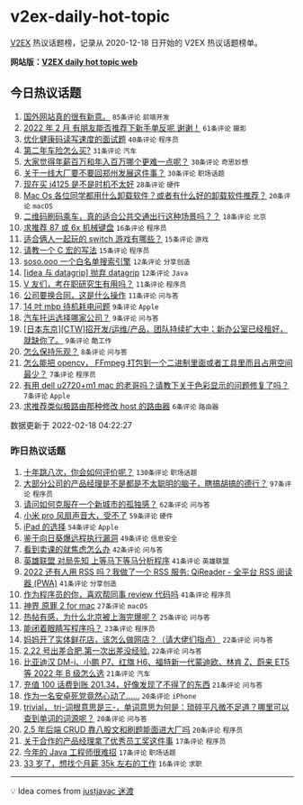# v2ex-daily-hot-topic

[V2EX](https://www.v2ex.com/) 热议话题榜，记录从 2020-12-18 日开始的 V2EX 热议话题榜单。

**网站版：[V2EX daily hot topic web](https://boojack.github.io/v2ex-daily-hot-topic-web/)**

## 今日热议话题

<!-- TODAY BEGIN -->

1. [国外网站真的很有新意。](https://www.v2ex.com/t/834703) `85条评论` `前端开发`
1. [2022 年 2 月 有朋友能否推荐下新手单反呢 谢谢！](https://www.v2ex.com/t/834680) `61条评论` `摄影`
1. [优化健康码读写速度的面试题](https://www.v2ex.com/t/834691) `40条评论` `程序员`
1. [第二年车险怎么买?](https://www.v2ex.com/t/834683) `31条评论` `汽车`
1. [大家觉得年薪百万和年入百万哪个更难一点呢？](https://www.v2ex.com/t/834719) `30条评论` `奇思妙想`
1. [关于一线大厂要不要回郑州发展这件事？](https://www.v2ex.com/t/834681) `30条评论` `职场话题`
1. [现在买 j4125 是不是时机不太好](https://www.v2ex.com/t/834717) `28条评论` `硬件`
1. [Mac Os 各位同学都用什么卸载软件？或者有什么好的卸载软件推荐？](https://www.v2ex.com/t/834735) `20条评论` `macOS`
1. [二维码刷码乘车，真的适合公共交通出行这种场景吗？？](https://www.v2ex.com/t/834736) `18条评论` `北京`
1. [求推荐 87 或 6x 机械键盘](https://www.v2ex.com/t/834726) `16条评论` `程序员`
1. [适合俩人一起玩的 switch 游戏有哪些？](https://www.v2ex.com/t/834741) `15条评论` `游戏`
1. [请教一个 C 宏的写法](https://www.v2ex.com/t/834690) `15条评论` `程序员`
1. [soso.ooo 一个白名单搜索引擎](https://www.v2ex.com/t/834705) `12条评论` `分享创造`
1. [[idea 与 datagrip] 抛弃 datagrip](https://www.v2ex.com/t/834704) `12条评论` `Java`
1. [V 友们，考在职研究生有用吗？](https://www.v2ex.com/t/834727) `11条评论` `程序员`
1. [公司要换合同，这是什么操作](https://www.v2ex.com/t/834692) `11条评论` `问与答`
1. [14 吋 mbp 待机耗电问题](https://www.v2ex.com/t/834718) `9条评论` `Apple`
1. [汽车托运选择哪家公司？](https://www.v2ex.com/t/834710) `9条评论` `问与答`
1. [[日本东京][CTW]招开发/运维/产品，团队持续扩大中；新办公室已经租好，就缺你了。](https://www.v2ex.com/t/834699) `9条评论` `酷工作`
1. [怎么保持乐观？](https://www.v2ex.com/t/834742) `8条评论` `问与答`
1. [怎么能把 opencv， FFmpeg 打包到一个二进制里面或者工具里而且占用空间最少？](https://www.v2ex.com/t/834725) `7条评论` `程序员`
1. [有用 dell u2720+m1 mac 的老哥吗？请教下关于色彩显示的问题修复了吗？](https://www.v2ex.com/t/834720) `7条评论` `Apple`
1. [求推荐类似极路由那种修改 host 的路由器](https://www.v2ex.com/t/834747) `6条评论` `路由器`

数据更新于 2022-02-18 04:22:27

<!-- TODAY END -->

### 昨日热议话题

<!-- YESTERDAY BEGIN -->

1. [十年跳八次，你会如何评价呢？](https://www.v2ex.com/t/834420) `130条评论` `职场话题`
1. [大部分公司的产品经理是不是都是不太聪明的脑子，瞎搞胡搞的德行？](https://www.v2ex.com/t/834415) `97条评论` `程序员`
1. [请问如何克服在一个新城市的孤独感？](https://www.v2ex.com/t/834506) `62条评论` `问与答`
1. [小米 pro 风扇声音大，受不了](https://www.v2ex.com/t/834395) `59条评论` `硬件`
1. [iPad 的选择](https://www.v2ex.com/t/834394) `54条评论` `Apple`
1. [鉴于向日葵爆远程执行漏洞](https://www.v2ex.com/t/834432) `49条评论` `信息安全`
1. [看到卖课的就焦虑怎么办](https://www.v2ex.com/t/834424) `42条评论` `问与答`
1. [英雄联盟 对局先知 上等马下等马分析程序](https://www.v2ex.com/t/834408) `41条评论` `英雄联盟`
1. [2022 还有人用 RSS 吗？我做了一个 RSS 服务: QiReader - 全平台 RSS 阅读器 (PWA)](https://www.v2ex.com/t/834418) `41条评论` `分享创造`
1. [作为程序员的你，喜欢帮同事 review 代码吗](https://www.v2ex.com/t/834509) `41条评论` `程序员`
1. [神界 原罪 2 for mac](https://www.v2ex.com/t/834405) `27条评论` `macOS`
1. [热帖有感，为什么北京被上海完爆呢？](https://www.v2ex.com/t/834644) `25条评论` `问与答`
1. [能闭着眼睛写程序吗？](https://www.v2ex.com/t/834501) `23条评论` `程序员`
1. [妈妈开了实体鲜花店，该怎么做网店？（请大佬们指点）](https://www.v2ex.com/t/834534) `22条评论` `问与答`
1. [2.22 号出差合肥,第一次出差没经验.](https://www.v2ex.com/t/834411) `22条评论` `问与答`
1. [比亚迪汉 DM-i、小鹏 P7、红旗 H6、福特新一代蒙迪欧、林肯 Z、蔚来 ET5 等 2022 年 B 级怎么选](https://www.v2ex.com/t/834449) `21条评论` `汽车`
1. [充值 100 话费到账 201.34，好像发现了不得了的东西](https://www.v2ex.com/t/834429) `21条评论` `问与答`
1. [作为一名安卓死党竟然心动了......](https://www.v2ex.com/t/834549) `20条评论` `iPhone`
1. [trivial， tri-词根意思是三-，单词意思为何是：琐碎平凡微不足道？哪里可以查到单词的词源呢？](https://www.v2ex.com/t/834460) `20条评论` `问与答`
1. [2.5 年后端 CRUD 靠八股文和刷题能面进大厂吗](https://www.v2ex.com/t/834447) `20条评论` `程序员`
1. [关于合作的产品经理拿了优秀员工奖这件事](https://www.v2ex.com/t/834552) `17条评论` `程序员`
1. [今年的 Java 工程师很难招](https://www.v2ex.com/t/834492) `17条评论` `职场话题`
1. [33 岁了，想找个月薪 35k 左右的工作](https://www.v2ex.com/t/834559) `16条评论` `求职`

<!-- YESTERDAY END -->

---

💡 Idea comes from [justjavac 迷渡](https://github.com/justjavac/)
